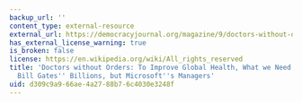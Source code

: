 ```yaml
---
backup_url: ''
content_type: external-resource
external_url: https://democracyjournal.org/magazine/9/doctors-without-orders/
has_external_license_warning: true
is_broken: false
license: https://en.wikipedia.org/wiki/All_rights_reserved
title: 'Doctors without Orders: To Improve Global Health, What we Need isn''t just
  Bill Gates'' Billions, but Microsoft''s Managers'
uid: d309c9a9-66ae-4a27-88b7-6c4030e3248f
---
```

